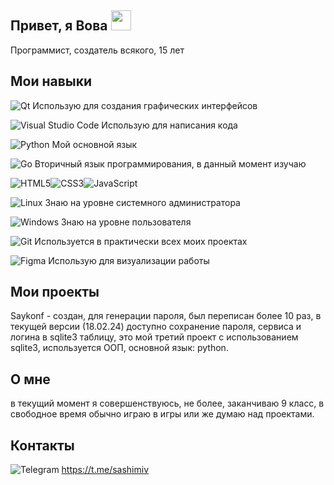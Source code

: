 ## Привет, я Вова <img src="https://github.com/blackcater/blackcater/raw/main/images/Hi.gif" height="32"/>
Программист, создатель всякого, 15 лет
## Мои навыки
![Qt](https://img.shields.io/badge/Qt-%23217346.svg?style=for-the-badge&logo=Qt&logoColor=white)  Использую для создания графических интерфейсов

![Visual Studio Code](https://img.shields.io/badge/Visual%20Studio%20Code-0078d7.svg?style=for-the-badge&logo=visual-studio-code&logoColor=white)  Использую для написания кода

![Python](https://img.shields.io/badge/python-3670A0?style=for-the-badge&logo=python&logoColor=ffdd54)  Мой основной язык

![Go](https://img.shields.io/badge/go-%2300ADD8.svg?style=for-the-badge&logo=go&logoColor=white) Вторичный язык программирования, в данный момент изучаю

![HTML5](https://img.shields.io/badge/html5-%23E34F26.svg?style=for-the-badge&logo=html5&logoColor=white)![CSS3](https://img.shields.io/badge/css3-%231572B6.svg?style=for-the-badge&logo=css3&logoColor=white)![JavaScript](https://img.shields.io/badge/javascript-%23323330.svg?style=for-the-badge&logo=javascript&logoColor=%23F7DF1E)

![Linux](https://img.shields.io/badge/Linux-FCC624?style=for-the-badge&logo=linux&logoColor=black)  Знаю на уровне системного администратора

![Windows](https://img.shields.io/badge/Windows-0078D6?style=for-the-badge&logo=windows&logoColor=white)  Знаю на уровне пользователя

![Git](https://img.shields.io/badge/git-%23F05033.svg?style=for-the-badge&logo=git&logoColor=white)  Используется в практически всех моих проектах

![Figma](https://img.shields.io/badge/figma-%23F24E1E.svg?style=for-the-badge&logo=figma&logoColor=white) Использую для визуализации работы

## Мои проекты

Saykonf - создан, для генерации пароля, был переписан более 10 раз, в текущей версии (18.02.24) доступно сохранение пароля, сервиса и логина в sqlite3 таблицу, это мой третий проект с использованием sqlite3, используется ООП, основной язык: python.

## О мне
в текущий момент я совершенствуюсь, не более, заканчиваю 9 класс, в свободное время обычно играю в игры или же думаю над проектами.

## Контакты
![Telegram](https://img.shields.io/badge/Telegram-2CA5E0?style=for-the-badge&logo=telegram&logoColor=white) https://t.me/sashimiv
